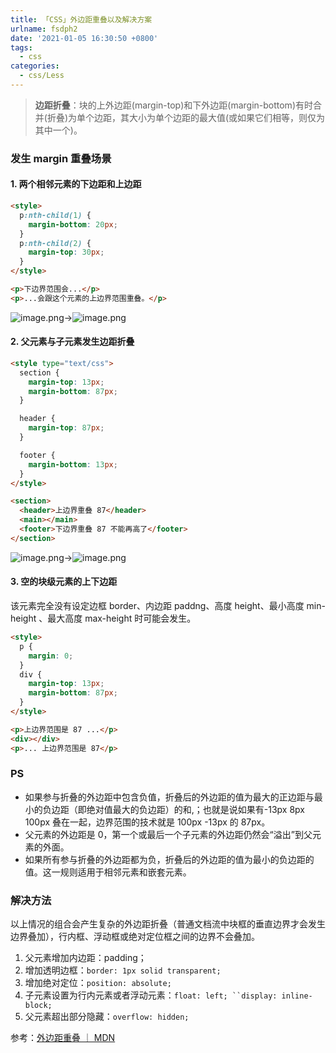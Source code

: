 ```yaml
---
title: 「CSS」外边距重叠以及解决方案
urlname: fsdph2
date: '2021-01-05 16:30:50 +0800'
tags:
  - css
categories:
  - css/Less
---
```


> **边距折叠**：块的上外边距(margin-top)和下外边距(margin-bottom)有时合并(折叠)为单个边距，其大小为单个边距的最大值(或如果它们相等，则仅为其中一个)。

####

### 发生 margin 重叠场景

#### 1. 两个相邻元素的下边距和上边距

```html
<style>
  p:nth-child(1) {
    margin-bottom: 20px;
  }
  p:nth-child(2) {
    margin-top: 30px;
  }
</style>

<p>下边界范围会...</p>
<p>...会跟这个元素的上边界范围重叠。</p>
```

![image.png](https://cdn.nlark.com/yuque/0/2021/png/250093/1609837737634-ef4f99a2-e1b8-4521-9cf5-c0aefd5a510f.png#align=left&display=inline&height=455&margin=%5Bobject%20Object%5D&name=image.png&originHeight=994&originWidth=780&size=64587&status=done&style=none&width=357)->![image.png](https://cdn.nlark.com/yuque/0/2021/png/250093/1609837899326-43cca7f6-3e98-40b8-b6b8-083344f2a2d2.png#align=left&display=inline&height=454&margin=%5Bobject%20Object%5D&name=image.png&originHeight=944&originWidth=770&size=55460&status=done&style=none&width=370)

#### 2. 父元素与子元素发生边距折叠

```html
<style type="text/css">
  section {
    margin-top: 13px;
    margin-bottom: 87px;
  }

  header {
    margin-top: 87px;
  }

  footer {
    margin-bottom: 13px;
  }
</style>

<section>
  <header>上边界重叠 87</header>
  <main></main>
  <footer>下边界重叠 87 不能再高了</footer>
</section>
```

![image.png](https://cdn.nlark.com/yuque/0/2021/png/250093/1609839734048-548f3e49-b7c7-404e-97e1-3b88a5693754.png#align=left&display=inline&height=516&margin=%5Bobject%20Object%5D&name=image.png&originHeight=1032&originWidth=628&size=83367&status=done&style=none&width=314)->![image.png](https://cdn.nlark.com/yuque/0/2021/png/250093/1609839875220-64c769e9-6d1a-4807-ad19-3394a020fa09.png#align=left&display=inline&height=519&margin=%5Bobject%20Object%5D&name=image.png&originHeight=972&originWidth=644&size=96192&status=done&style=none&width=344)

#### 3. 空的块级元素的上下边距

该元素完全没有设定边框 border、内边距 paddng、高度 height、最小高度 min-height 、最大高度 max-height 时可能会发生。

```html
<style>
  p {
    margin: 0;
  }
  div {
    margin-top: 13px;
    margin-bottom: 87px;
  }
</style>

<p>上边界范围是 87 ...</p>
<div></div>
<p>... 上边界范围是 87</p>
```

### PS

- 如果参与折叠的外边距中包含负值，折叠后的外边距的值为最大的正边距与最小的负边距（即绝对值最大的负边距）的和,；也就是说如果有-13px 8px 100px 叠在一起，边界范围的技术就是 100px -13px 的 87px。
- 父元素的外边距是 0，第一个或最后一个子元素的外边距仍然会“溢出”到父元素的外面。
- 如果所有参与折叠的外边距都为负，折叠后的外边距的值为最小的负边距的值。这一规则适用于相邻元素和嵌套元素。

### 解决方法

以上情况的组合会产生复杂的外边距折叠（普通文档流中块框的垂直边界才会发生边界叠加），行内框、浮动框或绝对定位框之间的边界不会叠加。

1. 父元素增加内边距：padding；
1. 增加透明边框：`border: 1px solid transparent;`
1. 增加绝对定位：`position: absolute;`
1. 子元素设置为行内元素或者浮动元素：` float: left; ``display: inline-block; `
1. 父元素超出部分隐藏：`overflow: hidden;`

参考：[外边距重叠 ｜ MDN](https://developer.mozilla.org/zh-CN/docs/Web/CSS/CSS_Box_Model/Mastering_margin_collapsing)
